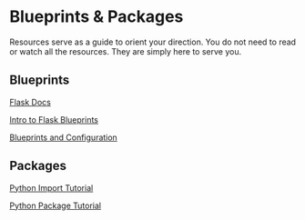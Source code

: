 # Blueprints & Packages

Resources serve as a guide to orient your direction.
You do not need to read or watch all the resources.
They are simply here to serve you.

## Blueprints

[Flask Docs](https://flask.palletsprojects.com/en/1.1.x/tutorial/views/)

[Intro to Flask Blueprints](https://www.youtube.com/watch?v=pjVhrIJFUEs)

[Blueprints and Configuration](https://www.youtube.com/watch?v=Wfx4YBzg16s&list=PL-osiE80TeTs4UjLw5MM6OjgkjFeUxCYH&index=11)

## Packages

[Python Import Tutorial](https://www.youtube.com/watch?v=P6sdJsSOIG8)

[Python Package Tutorial](https://www.youtube.com/watch?v=qmsTqQbcBNM)
